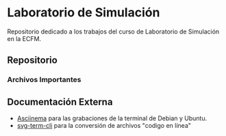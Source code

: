 # Laboratorio de Simulación

Repositorio dedicado a los trabajos del curso de Laboratorio de Simulación
en la ECFM.

## Repositorio
### Archivos Importantes


## Documentación Externa
  - [Asciinema](https://github.com/asciinema/asciinema) para las grabaciones de la terminal de Debian y Ubuntu.
  - [svg-term-cli](https://github.com/marionebl/svg-term-cli) para la conversión de archivos  "codigo en línea"
